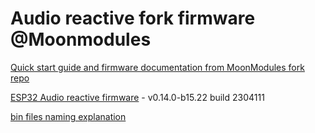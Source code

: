 # Audio reactive fork firmware @Moonmodules

[Quick start guide and firmware documentation from MoonModules fork repo](https://mm.kno.wled.ge)

[ESP32 Audio reactive firmware](https://github.com/srg74/WLED-wemos-shield/tree/master/resources/Firmware/@MoonModules/v0.14.0-b15.22) - v0.14.0-b15.22 build 2304111

[bin files naming explanation](https://mm.kno.wled.ge/moonmodules/Installing-and-Compiling/#configurations)
